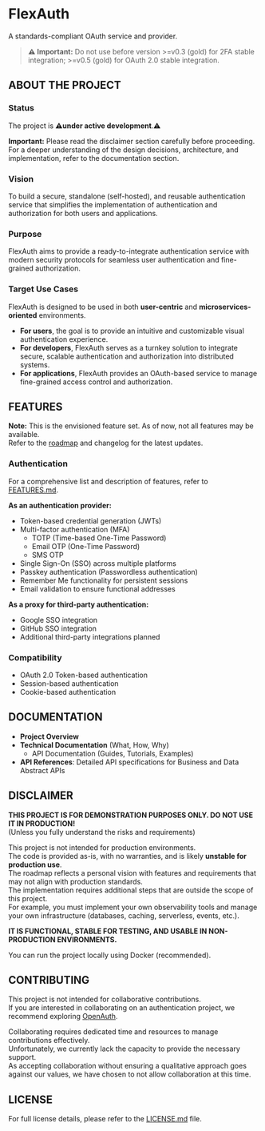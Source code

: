 # FlexAuth

A standards-compliant OAuth service and provider.

> **⚠️ Important:** Do not use before version >=v0.3 (gold) for 2FA stable integration; >=v0.5 (gold) for OAuth 2.0 stable integration.

## ABOUT THE PROJECT

### Status

The project is ⚠️**under active development**.⚠️

**Important:** Please read the disclaimer section carefully before proceeding.  
For a deeper understanding of the design decisions, architecture, and implementation, refer to the documentation section.

### Vision

To build a secure, standalone (self-hosted), and reusable authentication service that simplifies the implementation of authentication and authorization for both users and applications.

### Purpose

FlexAuth aims to provide a ready-to-integrate authentication service with modern security protocols for seamless user authentication and fine-grained authorization.

### Target Use Cases

FlexAuth is designed to be used in both **user-centric** and **microservices-oriented** environments.

- **For users**, the goal is to provide an intuitive and customizable visual authentication experience.
- **For developers**, FlexAuth serves as a turnkey solution to integrate secure, scalable authentication and authorization into distributed systems.
- **For applications**, FlexAuth provides an OAuth-based service to manage fine-grained access control and authorization.

## FEATURES

**Note:** This is the envisioned feature set. As of now, not all features may be available.  
Refer to the [roadmap](#) and changelog for the latest updates.

### Authentication

For a comprehensive list and description of features, refer to [FEATURES.md](FEATURES.md).

**As an authentication provider:**

- Token-based credential generation (JWTs)
- Multi-factor authentication (MFA)
  - TOTP (Time-based One-Time Password)
  - Email OTP (One-Time Password)
  - SMS OTP
- Single Sign-On (SSO) across multiple platforms
- Passkey authentication (Passwordless authentication)
- Remember Me functionality for persistent sessions
- Email validation to ensure functional addresses

**As a proxy for third-party authentication:**

- Google SSO integration
- GitHub SSO integration
- Additional third-party integrations planned

### Compatibility

- OAuth 2.0 Token-based authentication
- Session-based authentication
- Cookie-based authentication

## DOCUMENTATION

- **Project Overview**
- **Technical Documentation** (What, How, Why)
  - API Documentation (Guides, Tutorials, Examples)
- **API References**: Detailed API specifications for Business and Data Abstract APIs

## DISCLAIMER

**THIS PROJECT IS FOR DEMONSTRATION PURPOSES ONLY. DO NOT USE IT IN PRODUCTION!**  
(Unless you fully understand the risks and requirements)

This project is not intended for production environments.  
The code is provided as-is, with no warranties, and is likely **unstable for production use**.  
The roadmap reflects a personal vision with features and requirements that may not align with production standards.  
The implementation requires additional steps that are outside the scope of this project.  
For example, you must implement your own observability tools and manage your own infrastructure (databases, caching, serverless, events, etc.).

**IT IS FUNCTIONAL, STABLE FOR TESTING, AND USABLE IN NON-PRODUCTION ENVIRONMENTS.**

You can run the project locally using Docker (recommended).


## CONTRIBUTING

This project is not intended for collaborative contributions.  
If you are interested in collaborating on an authentication project, we recommend exploring [OpenAuth](https://github.com/openauthjs/openauth).

Collaborating requires dedicated time and resources to manage contributions effectively.  
Unfortunately, we currently lack the capacity to provide the necessary support.  
As accepting collaboration without ensuring a qualitative approach goes against our values, we have chosen to not allow collaboration at this time.


## LICENSE

For full license details, please refer to the [LICENSE.md](./LICENSE.md) file.
